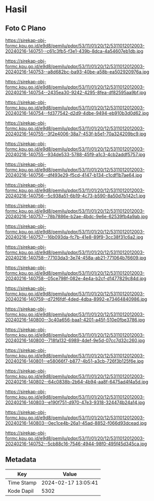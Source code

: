 # Hasil

## Foto C Plano

https://sirekap-obj-formc.kpu.go.id/e9d8/pemilu/pdpr/53/11/01/20/12/5311012012003-20240216-140751--c61c3fb5-f3e1-439b-8dca-4a54607eb1db.jpg

https://sirekap-obj-formc.kpu.go.id/e9d8/pemilu/pdpr/53/11/01/20/12/5311012012003-20240216-140753--a8d682bc-ba93-40be-a58b-ea502920976a.jpg

https://sirekap-obj-formc.kpu.go.id/e9d8/pemilu/pdpr/53/11/01/20/12/5311012012003-20240216-140754--2435ea30-9242-4295-8fea-df82595aa9bf.jpg

https://sirekap-obj-formc.kpu.go.id/e9d8/pemilu/pdpr/53/11/01/20/12/5311012012003-20240216-140754--fd377542-d2d9-4dbe-9494-eb910b3d0d62.jpg

https://sirekap-obj-formc.kpu.go.id/e9d8/pemilu/pdpr/53/11/01/20/12/5311012012003-20240216-140755--3f2e4006-38a7-453f-b5e1-70a324209bc9.jpg

https://sirekap-obj-formc.kpu.go.id/e9d8/pemilu/pdpr/53/11/01/20/12/5311012012003-20240216-140755--934de533-5788-45f9-a1c3-4cb2addf5757.jpg

https://sirekap-obj-formc.kpu.go.id/e9d8/pemilu/pdpr/53/11/01/20/12/5311012012003-20240216-140756--df493e29-f5cd-4147-b134-c1cdf1b7ae64.jpg

https://sirekap-obj-formc.kpu.go.id/e9d8/pemilu/pdpr/53/11/01/20/12/5311012012003-20240216-140756--5c938a51-6b19-4c73-b590-8a50d7b142c1.jpg

https://sirekap-obj-formc.kpu.go.id/e9d8/pemilu/pdpr/53/11/01/20/12/5311012012003-20240216-140757--78b7886e-b2ae-4bdc-9e6e-62539fb4a9ab.jpg

https://sirekap-obj-formc.kpu.go.id/e9d8/pemilu/pdpr/53/11/01/20/12/5311012012003-20240216-140757--16b093da-fc7b-41e8-89f9-3cc38f31c6a2.jpg

https://sirekap-obj-formc.kpu.go.id/e9d8/pemilu/pdpr/53/11/01/20/12/5311012012003-20240216-140758--77103da3-3e74-458a-ab21-771064b76609.jpg

https://sirekap-obj-formc.kpu.go.id/e9d8/pemilu/pdpr/53/11/01/20/12/5311012012003-20240216-140758--05ce798f-082e-4e4a-b2cf-d1477829c84d.jpg

https://sirekap-obj-formc.kpu.go.id/e9d8/pemilu/pdpr/53/11/01/20/12/5311012012003-20240216-140759--d72f6fdf-4ded-4dba-8992-e73464840986.jpg

https://sirekap-obj-formc.kpu.go.id/e9d8/pemilu/pdpr/53/11/01/20/12/5311012012003-20240216-140800--3c40a656-baa1-4201-a45f-510e0fbe3786.jpg

https://sirekap-obj-formc.kpu.go.id/e9d8/pemilu/pdpr/53/11/01/20/12/5311012012003-20240216-140800--718fa132-6989-4def-9e5d-07cc7d32c260.jpg

https://sirekap-obj-formc.kpu.go.id/e9d8/pemilu/pdpr/53/11/01/20/12/5311012012003-20240216-140801--e58066f7-b877-4b51-a3cb-726f3b125f6e.jpg

https://sirekap-obj-formc.kpu.go.id/e9d8/pemilu/pdpr/53/11/01/20/12/5311012012003-20240216-140802--64c0838b-2b64-4b94-aa8f-6475ad4f4a5d.jpg

https://sirekap-obj-formc.kpu.go.id/e9d8/pemilu/pdpr/53/11/01/20/12/5311012012003-20240216-140803--e190f751-d970-47e3-9318-324474b24a14.jpg

https://sirekap-obj-formc.kpu.go.id/e9d8/pemilu/pdpr/53/11/01/20/12/5311012012003-20240216-140803--0ec1ce4b-26a1-45ad-8852-f066d93dcead.jpg

https://sirekap-obj-formc.kpu.go.id/e9d8/pemilu/pdpr/53/11/01/20/12/5311012012003-20240216-140752--5cb88c16-7546-4944-98f0-495f45d345ca.jpg


## Metadata

| Key        | Value               |
| ---------- | ------------------- |
| Time Stamp | 2024-02-17 13:05:41 |
| Kode Dapil | 5302                |



